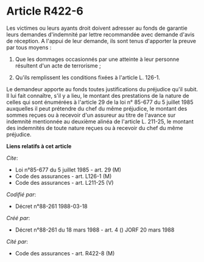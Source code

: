 # Article R422-6

Les victimes ou leurs ayants droit doivent adresser au fonds de garantie leurs demandes d'indemnité par lettre recommandée
avec demande d'avis de réception. A l'appui de leur demande, ils sont tenus d'apporter la preuve par tous moyens :

1. Que les dommages occasionnés par une atteinte à leur personne résultent d'un acte de terrorisme ;

2. Qu'ils remplissent les conditions fixées à l'article L. 126-1.

Le demandeur apporte au fonds toutes justifications du préjudice qu'il subit. Il lui fait connaître, s'il y a lieu, le
montant des prestations de la nature de celles qui sont énumérées à l'article 29 de la loi n° 85-677 du 5 juillet 1985
auxquelles il peut prétendre du chef du même préjudice, le montant des sommes reçues ou à recevoir d'un assureur au titre de
l'avance sur indemnité mentionnée au deuxième alinéa de l'article L. 211-25, le montant des indemnités de toute nature reçues
ou à recevoir du chef du même préjudice.

**Liens relatifs à cet article**

_Cite_:

  - Loi n°85-677 du 5 juillet 1985 - art. 29 (M)
  - Code des assurances - art. L126-1 (M)
  - Code des assurances - art. L211-25 (V)

_Codifié par_:

  - Décret n°88-261 1988-03-18

_Créé par_:

  - Décret n°88-261 du 18 mars 1988 - art. 4 () JORF 20 mars 1988

_Cité par_:

  - Code des assurances - art. R422-8 (M)
